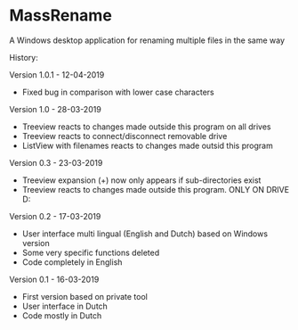 # MassRename

A Windows desktop application for renaming multiple files in the same way

History:

Version 1.0.1 - 12-04-2019
-	Fixed bug in comparison with lower case characters

Version 1.0 - 28-03-2019
-	Treeview reacts to changes made outside this program on all drives
-	Treeview reacts to connect/disconnect removable drive
-	ListView with filenames reacts to changes made outsid this program

Version 0.3 - 23-03-2019
-	Treeview expansion (+) now only appears if sub-directories exist
-	Treeview reacts to changes made outside this program. ONLY ON DRIVE D:

Version 0.2 - 17-03-2019
-	User interface multi lingual (English and Dutch) based on Windows version
-	Some very specific functions deleted
-	Code completely in English

Version 0.1 - 16-03-2019
-	First version based on private tool
-	User interface in Dutch
-	Code mostly in Dutch
